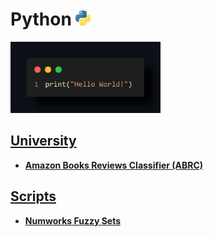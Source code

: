 # Python <a href="https://www.python.org/" title="Python"><img src="images/python-logo.png" width=24/></a>

<img src="images/HelloWorld.png" alt="example" width="240"/>

## [University](University)

- **[Amazon Books Reviews Classifier (ABRC)](University/Natural%20Lenguage%20Processing/Sentiment%20Analysis/ABRC)**

## [Scripts](Scripts)

- **[Numworks Fuzzy Sets](Scripts/Numworks/fuzzy_sets.py)**
